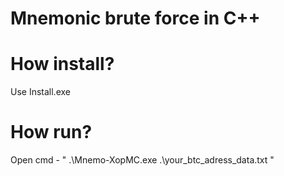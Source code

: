 # Mnemonic brute force in C++

# How install?

Use Install.exe 

# How run?
Open cmd - 
" .\Mnemo-XopMC.exe .\your_btc_adress_data.txt "
